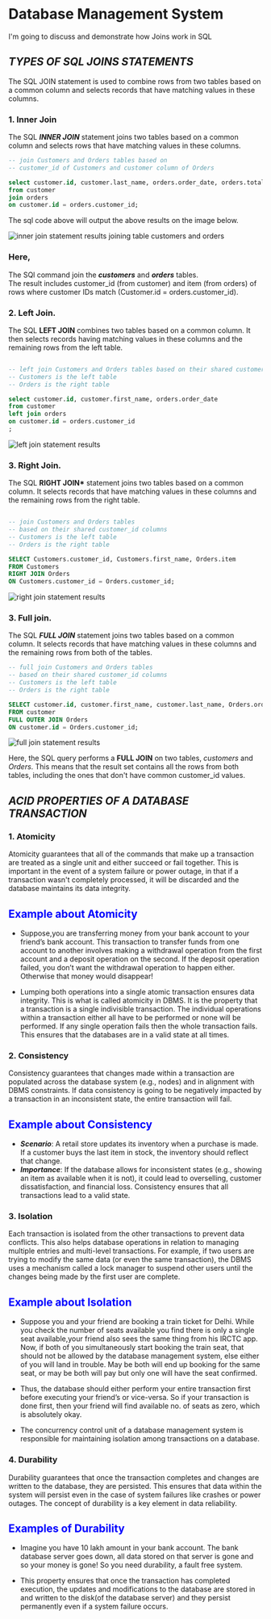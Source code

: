# Database Management System

I'm going to discuss and demonstrate how Joins work in SQL

## **_TYPES OF SQL JOINS STATEMENTS_**

The SQL JOIN statement is used to combine rows from two tables based on a common column and selects records that have matching values in these columns.

### 1. Inner Join

The SQL **_INNER JOIN_** statement joins two tables based on a common column and selects rows that have matching values in these columns. <br>

```sql
-- join Customers and Orders tables based on
-- customer_id of Customers and customer column of Orders

select customer.id, customer.last_name, orders.order_date, orders.total_amount
from customer
join orders
on customer.id = orders.customer_id;
```

The sql code above will output the above results on the image below.

![inner join statement results joining table customers and orders](./images/inner%20join%20images..png)

### Here, <br>

The SQl command join the **_customers_** and **_orders_** tables. <br>
The result includes customer_id (from customer) and item (from orders) of rows where customer IDs match (Customer.id = orders.customer_id).

### 2. Left Join.

The SQL **LEFT JOIN** combines two tables based on a common column. It then selects records having matching values in these columns and the remaining rows from the left table.

```sql

-- left join Customers and Orders tables based on their shared customer_id columns
-- Customers is the left table
-- Orders is the right table

select customer.id, customer.first_name, orders.order_date
from customer
left join orders
on customer.id = orders.customer_id
;
```

![left join statement results](./images/left%20join%20images.png)

### 3. Right Join.

The SQL **RIGHT JOIN\*** statement joins two tables based on a common column. It selects records that have matching values in these columns and the remaining rows from the right table.

```sql

-- join Customers and Orders tables
-- based on their shared customer_id columns
-- Customers is the left table
-- Orders is the right table

SELECT Customers.customer_id, Customers.first_name, Orders.item
FROM Customers
RIGHT JOIN Orders
ON Customers.customer_id = Orders.customer_id;
```

![right join statement results](./images/left%20join%20images.png)

### 3. Full join.

The SQL ***FULL JOIN*** statement joins two tables based on a common column. It selects records that have matching values in these columns and the remaining rows from both of the tables.

```sql
-- full join Customers and Orders tables
-- based on their shared customer_id columns
-- Customers is the left table
-- Orders is the right table

SELECT customer.id, customer.first_name, customer.last_name, Orders.order_date
FROM customer
FULL OUTER JOIN Orders
ON customer.id = Orders.customer_id;
```
![full join statement results](./images/full%20join.png)

Here, the SQL query performs a <b>FULL JOIN</b> on two tables, <i>customers</i> and <i>Orders</i>. This means that the result set contains all the rows from both tables, including the ones that don't have common customer_id values.



## **_ACID PROPERTIES OF A DATABASE TRANSACTION_**

### 1. Atomicity

Atomicity guarantees that all of the commands that make up a transaction are treated as a single unit and either succeed or fail together. This is important in the event of a system failure or power outage, in that if a transaction wasn't completely processed, it will be discarded and the database maintains its data integrity.

<h2>
        <span style="color:blue">
Example about Atomicity
        </span>
</h2>

- Suppose,you are transferring money from your bank account to your friend’s bank account. This transaction to transfer funds from one account to another involves making a withdrawal operation from the first account and a deposit operation on the second. If the deposit operation failed, you don’t want the withdrawal operation to happen either. Otherwise that money would disappear!

- Lumping both operations into a single atomic transaction ensures data integrity. This is what is called atomicity in DBMS. It is the property that a transaction is a single indivisible transaction. The individual operations within a transaction either all have to be performed or none will be performed. If any single operation fails then the whole transaction fails. This ensures that the databases are in a valid state at all times.


### 2. Consistency

Consistency guarantees that changes made within a transaction are populated across the database system (e.g., nodes) and in alignment with DBMS constraints. If data consistency is going to be negatively impacted by a transaction in an inconsistent state, the entire transaction will fail.

<h2>
        <span style="color:blue">
        Example about Consistency
        </span>
</h2>

 - ***Scenario***: A retail store updates its inventory when a purchase is made. If a customer buys the last item in stock, the inventory should reflect that change.
 - ***Importance***: If the database allows for inconsistent states (e.g., showing an item as available when it is not), it could lead to overselling, customer dissatisfaction, and financial loss. Consistency ensures that all transactions lead to a valid state.

### 3. Isolation

Each transaction is isolated from the other transactions to prevent data conflicts. This also helps database operations in relation to managing multiple entries and multi-level transactions. For example, if two users are trying to modify the same data (or even the same transaction), the DBMS uses a mechanism called a lock manager to suspend other users until the changes being made by the first user are complete.

<h2>
        <span style="color:blue">
        Example about Isolation
        </span>
</h2>

  -  Suppose you and your friend are booking a train ticket for Delhi. While you check the number of seats available you find there is only a single seat available,your friend also sees the same thing from his IRCTC app. Now, if both of you simultaneously start booking the train seat, that should not be allowed by the database management system, else either of you will land in trouble. May be both will end up booking for the same seat, or may be both will pay but only one will have the seat confirmed.

 - Thus, the database should either perform your entire transaction first before executing your friend’s or vice-versa. So if your transaction is done first, then your friend will find available no. of seats as zero, which is absolutely okay.

 - The concurrency control unit of a database management system is responsible for maintaining isolation among transactions on a database.


### 4. Durability
Durability guarantees that once the transaction completes and changes are written to the database, they are persisted. This ensures that data within the system will persist even in the case of system failures like crashes or power outages. The concept of durability is a key element in data reliability.

<h2>
        <span style="color:blue">
       Examples of Durability
        </span>
</h2>

- Imagine you have 10 lakh amount in your bank account. The bank database server goes down, all data stored on that server is gone and so your money is gone! So you need durability, a fault free system.

- This property ensures that once the transaction has completed execution, the updates and modifications to the database are stored in and written to the disk(of the database server) and they persist permanently even if a system failure occurs.

